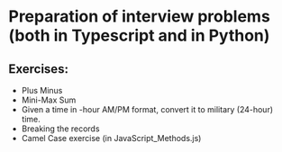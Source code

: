 # Preparation of interview problems (both in Typescript and in Python)

## Exercises:

- Plus Minus
- Mini-Max Sum
- Given a time in -hour AM/PM format, convert it to military (24-hour) time.
- Breaking the records
- Camel Case exercise (in JavaScript_Methods.js)
